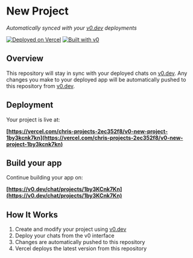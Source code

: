 # New Project

*Automatically synced with your [v0.dev](https://v0.dev) deployments*

[![Deployed on Vercel](https://img.shields.io/badge/Deployed%20on-Vercel-black?style=for-the-badge&logo=vercel)](https://vercel.com/chris-projects-2ec352f8/v0-new-project-1by3kcnk7kn)
[![Built with v0](https://img.shields.io/badge/Built%20with-v0.dev-black?style=for-the-badge)](https://v0.dev/chat/projects/1by3KCnk7Kn)

## Overview

This repository will stay in sync with your deployed chats on [v0.dev](https://v0.dev).
Any changes you make to your deployed app will be automatically pushed to this repository from [v0.dev](https://v0.dev).

## Deployment

Your project is live at:

**[https://vercel.com/chris-projects-2ec352f8/v0-new-project-1by3kcnk7kn](https://vercel.com/chris-projects-2ec352f8/v0-new-project-1by3kcnk7kn)**

## Build your app

Continue building your app on:

**[https://v0.dev/chat/projects/1by3KCnk7Kn](https://v0.dev/chat/projects/1by3KCnk7Kn)**

## How It Works

1. Create and modify your project using [v0.dev](https://v0.dev)
2. Deploy your chats from the v0 interface
3. Changes are automatically pushed to this repository
4. Vercel deploys the latest version from this repository
